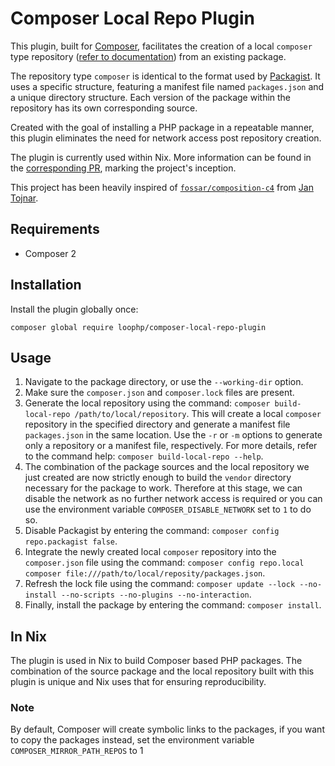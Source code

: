 # Composer Local Repo Plugin

This plugin, built for [Composer][composer website], facilitates the creation of
a local `composer` type repository ([refer to
documentation][composer repository]) from an existing package.

The repository type `composer` is identical to the format used by
[Packagist][composer website]. It uses a specific structure, featuring a
manifest file named `packages.json` and a unique directory structure. Each
version of the package within the repository has its own corresponding source.

Created with the goal of installing a PHP package in a repeatable manner, this
plugin eliminates the need for network access post repository creation.

The plugin is currently used within Nix. More information can be found in the
[corresponding PR][php builder pr], marking the project's inception.

This project has been heavily inspired of
[`fossar/composition-c4`][fossar/composition-c4] from [Jan Tojnar][Jan Tojnar].

## Requirements

- Composer 2

## Installation

Install the plugin globally once:

```
composer global require loophp/composer-local-repo-plugin
```

## Usage

1. Navigate to the package directory, or use the `--working-dir` option.
2. Make sure the `composer.json` and `composer.lock` files are present.
3. Generate the local repository using the command:
   `composer build-local-repo /path/to/local/repository`. This will create a
   local `composer` repository in the specified directory and generate a
   manifest file `packages.json` in the same location. Use the `-r` or `-m`
   options to generate only a repository or a manifest file, respectively. For
   more details, refer to the command help: `composer build-local-repo --help`.
4. The combination of the package sources and the local repository we just
   created are now strictly enough to build the `vendor` directory necessary for
   the package to work. Therefore at this stage, we can disable the network as
   no further network access is required or you can use the environment variable
   `COMPOSER_DISABLE_NETWORK` set to `1` to do so.
5. Disable Packagist by entering the command:
   `composer config repo.packagist false`.
6. Integrate the newly created local `composer` repository into the
   `composer.json` file using the command:
   `composer config repo.local composer file:///path/to/local/reposity/packages.json`.
7. Refresh the lock file using the command:
   `composer update --lock --no-install --no-scripts --no-plugins --no-interaction`.
8. Finally, install the package by entering the command: `composer install`.

## In Nix

The plugin is used in Nix to build Composer based PHP packages. The combination
of the source package and the local repository built with this plugin is unique
and Nix uses that for ensuring reproducibility.

### Note

By default, Composer will create symbolic links to the packages, if you want to
copy the packages instead, set the environment variable
`COMPOSER_MIRROR_PATH_REPOS` to 1

[composer website]: https://getcomposer.org/
[fossar/composition-c4]: https://github.com/fossar/composition-c4/
[Jan Tojnar]: https://github.com/jtojnar
[composer repository]: https://getcomposer.org/doc/05-repositories.md#composer
[php builder pr]: https://github.com/NixOS/nixpkgs/pull/225401

